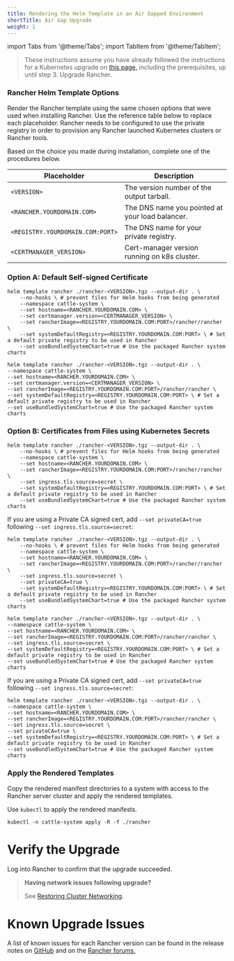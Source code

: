 ```yaml
---
title: Rendering the Helm Template in an Air Gapped Environment
shortTitle: Air Gap Upgrade
weight: 1
---
```


import Tabs from '@theme/Tabs';
import TabItem from '@theme/TabItem';

> These instructions assume you have already followed the instructions for a Kubernetes upgrade on [this page,](upgrades.md) including the prerequisites, up until step 3. Upgrade Rancher.

### Rancher Helm Template Options

Render the Rancher template using the same chosen options that were used when installing Rancher. Use the reference table below to replace each placeholder. Rancher needs to be configured to use the private registry in order to provision any Rancher launched Kubernetes clusters or Rancher tools.

Based on the choice you made during installation, complete one of the procedures below.

Placeholder | Description
------------|-------------
`<VERSION>` | The version number of the output tarball.
`<RANCHER.YOURDOMAIN.COM>` | The DNS name you pointed at your load balancer.
`<REGISTRY.YOURDOMAIN.COM:PORT>` | The DNS name for your private registry.
`<CERTMANAGER_VERSION>` | Cert-manager version running on k8s cluster.


### Option A: Default Self-signed Certificate

<Tabs>
<TabItem value="Rancher v2.5.8+">

```
helm template rancher ./rancher-<VERSION>.tgz --output-dir . \
    --no-hooks \ # prevent files for Helm hooks from being generated
	--namespace cattle-system \
	--set hostname=<RANCHER.YOURDOMAIN.COM> \
	--set certmanager.version=<CERTMANAGER_VERSION> \
	--set rancherImage=<REGISTRY.YOURDOMAIN.COM:PORT>/rancher/rancher \
	--set systemDefaultRegistry=<REGISTRY.YOURDOMAIN.COM:PORT> \ # Set a default private registry to be used in Rancher
	--set useBundledSystemChart=true # Use the packaged Rancher system charts
```

</TabItem>
<TabItem value="Rancher before v2.5.8">

 ```plain
helm template rancher ./rancher-<VERSION>.tgz --output-dir . \
 --namespace cattle-system \
 --set hostname=<RANCHER.YOURDOMAIN.COM> \
 --set certmanager.version=<CERTMANAGER_VERSION> \
 --set rancherImage=<REGISTRY.YOURDOMAIN.COM:PORT>/rancher/rancher \
 --set systemDefaultRegistry=<REGISTRY.YOURDOMAIN.COM:PORT> \ # Set a default private registry to be used in Rancher
 --set useBundledSystemChart=true # Use the packaged Rancher system charts
```

</TabItem>
</Tabs>

### Option B: Certificates from Files using Kubernetes Secrets

<Tabs>
<TabItem value="Rancher v2.5.8+">

```plain
helm template rancher ./rancher-<VERSION>.tgz --output-dir . \
	--no-hooks \ # prevent files for Helm hooks from being generated
	--namespace cattle-system \
	--set hostname=<RANCHER.YOURDOMAIN.COM> \
	--set rancherImage=<REGISTRY.YOURDOMAIN.COM:PORT>/rancher/rancher \
	--set ingress.tls.source=secret \
	--set systemDefaultRegistry=<REGISTRY.YOURDOMAIN.COM:PORT> \ # Set a default private registry to be used in Rancher
	--set useBundledSystemChart=true # Use the packaged Rancher system charts
```

If you are using a Private CA signed cert, add `--set privateCA=true` following `--set ingress.tls.source=secret`:

```plain
helm template rancher ./rancher-<VERSION>.tgz --output-dir . \
	--no-hooks \ # prevent files for Helm hooks from being generated
	--namespace cattle-system \
	--set hostname=<RANCHER.YOURDOMAIN.COM> \
	--set rancherImage=<REGISTRY.YOURDOMAIN.COM:PORT>/rancher/rancher \
	--set ingress.tls.source=secret \
	--set privateCA=true \
	--set systemDefaultRegistry=<REGISTRY.YOURDOMAIN.COM:PORT> \ # Set a default private registry to be used in Rancher
	--set useBundledSystemChart=true # Use the packaged Rancher system charts
```

</TabItem>
<TabItem value="Rancher before v2.5.8">

```plain
helm template rancher ./rancher-<VERSION>.tgz --output-dir . \
--namespace cattle-system \
--set hostname=<RANCHER.YOURDOMAIN.COM> \
--set rancherImage=<REGISTRY.YOURDOMAIN.COM:PORT>/rancher/rancher \
--set ingress.tls.source=secret \
--set systemDefaultRegistry=<REGISTRY.YOURDOMAIN.COM:PORT> \ # Set a default private registry to be used in Rancher
--set useBundledSystemChart=true # Use the packaged Rancher system charts
```

If you are using a Private CA signed cert, add `--set privateCA=true` following `--set ingress.tls.source=secret`:

```plain
helm template rancher ./rancher-<VERSION>.tgz --output-dir . \
--namespace cattle-system \
--set hostname=<RANCHER.YOURDOMAIN.COM> \
--set rancherImage=<REGISTRY.YOURDOMAIN.COM:PORT>/rancher/rancher \
--set ingress.tls.source=secret \
--set privateCA=true \
--set systemDefaultRegistry=<REGISTRY.YOURDOMAIN.COM:PORT> \ # Set a default private registry to be used in Rancher
--set useBundledSystemChart=true # Use the packaged Rancher system charts
```

</TabItem>
</Tabs>


### Apply the Rendered Templates

Copy the rendered manifest directories to a system with access to the Rancher server cluster and apply the rendered templates.

Use `kubectl` to apply the rendered manifests.

```plain
kubectl -n cattle-system apply -R -f ./rancher
```

# Verify the Upgrade

Log into Rancher to confirm that the upgrade succeeded.

>**Having network issues following upgrade?**
>
> See [Restoring Cluster Networking]({{<baseurl>}}/rancher/v2.0-v2.4/en/installation/install-rancher-on-k8s/upgrades/namespace-migration).

# Known Upgrade Issues

A list of known issues for each Rancher version can be found in the release notes on [GitHub](https://github.com/rancher/rancher/releases) and on the [Rancher forums.](https://forums.rancher.com/c/announcements/12)
